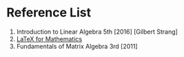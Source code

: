 # Reference List

1. Introduction to Linear Algebra 5th [2016] [Gilbert Strang]
2. [LaTeX for Mathematics](https://en.wikibooks.org/wiki/LaTeX/Mathematics)
3. Fundamentals of Matrix Algebra 3rd [2011]


